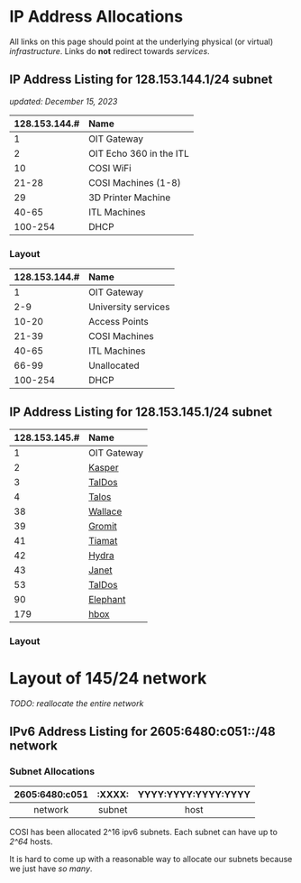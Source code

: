 # IP Address Allocations

All links on this page should point at the underlying physical (or virtual) _infrastructure_. Links do **not** redirect towards _services_.

## IP Address Listing for 128.153.144.1/24 subnet

_updated: December 15, 2023_

| 128.153.144.# | Name |
| :--- | :---
| 1 | OIT Gateway |
| 2 | OIT Echo 360 in the ITL |
| 10 | COSI WiFi |
| 21-28	| COSI Machines (1-8) |
| 29 | 3D Printer Machine |
| 40-65 | ITL Machines |
| 100-254 | DHCP |

### Layout

| 128.153.144.# | Name |
| :--- | :---
| 1 | OIT Gateway |
| 2-9 | University services |
| 10-20 | Access Points |
| 21-39 | COSI Machines |
| 40-65 | ITL Machines  |
| 66-99	| Unallocated   |
| 100-254 | DHCP |

## IP Address Listing for 128.153.145.1/24 subnet

| 128.153.145.# | Name |
| :--- | :---
| 1 | OIT Gateway |
| 2 | [Kasper](../servers/kasper.md) |
| 3 | [TalDos](../servers/taldos.md) |
| 4 | [Talos](../servers/talos.md) |
| 38 | [Wallace](../servers/wallace.md) |
| 39 | [Gromit](../servers/gromit.md) |
| 41 | [Tiamat](../servers/tiamat.md) |
| 42 | [Hydra](../servers/hydra.md) |
| 43 | [Janet](../servers/janet.md) |
| 53 | [TalDos](../servers/taldos.md) |
| 90 | [Elephant](../servers/elephant.md) |
| 179 | [hbox](../servers/hbox.md) |


### Layout

# Layout of 145/24 network

_TODO: reallocate the entire network_

## IPv6 Address Listing for 2605:6480:c051::/48 network

### Subnet Allocations

| 2605:6480:c051 | :XXXX: | YYYY:YYYY:YYYY:YYYY |
| :-:            | :-:  | :-: |
| network        | subnet | host |

COSI has been allocated 2^16 ipv6 subnets. Each subnet can have up to _2^64_ hosts. 

It is hard to come up with a reasonable way to allocate our subnets because we just have _so many_. 
